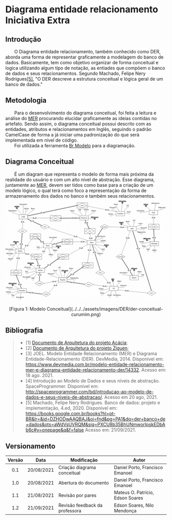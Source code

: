 # Diagrama entidade relacionamento <br> <span class="rotulo-extra">Iniciativa Extra</span>

## Introdução
&emsp;&emsp;O Diagrama entidade relacionamento, também conhecido como DER, aborda uma forma de representar graficamente a modelagem do banco de dados. Basicamente, tem como objetivo organizar de forma conceitual e logica utilizando algum tipo de notação, as entiades que compõem o banco de dados e seus relacionamentos. Segundo Machado, Felipe Nery Rodrigues[[5]](#bibliografia), "O DER descreve a estrutura conceitual e lógica geral de um banco de dados."

## Metodologia
&emsp;&emsp;Para o desenvolvimento do diagrama conceitual, foi feita a leitura e análise do [MER](./MER.md) procurando elucidar graficamente as ideias contidas no artefato. Sendo assim, o diagrama conceitual possui descrito com as entidades, atributos e relacionamentos em Inglẽs, seguindo o padrão CamelCase de forma a já iniciar uma padronização do que será implementada em nível de código.<br>
&emsp;&emsp;Foi utilizada a ferramenta [Br Modelo](https://app.brmodeloweb.com) para a diagramação.

## Diagrama Conceitual

&emsp;&emsp;É um diagram que representa o modelo de forma mais próxima da realidade do usuário e com um alto nível de abstração.
Esse diagrama, juntamente ao [MER](./MER.md), devem ser tidos como base para a criação de um modelo lógico, o qual terá como foco a representação da forma de armazenamento dos dados no banco e também seus relacionamentos.
![foto](../../../assets/imagens/DER/der-conceitual-curumim.png)
<center>[Figura 1: Modelo Conceitual](../../../assets/imagens/DER/der-conceitual-curumim.png)</center>

## Bibliografia
> - [1] [Documento de Arquitetura do projeto Acácia](https://fga-eps-mds.github.io/2019.2-Acacia/#/architecture_document);
> - [2] [Documento de Arquitetura do projeto Ziguen](https://github.com/francisco1code/2020-1-Ziguen/blob/master/docs/wiki/Documento_arquitetura.md#4---Vis%C3%A3o-de-Dados);
> - [3] JOEL. Modelo Entidade Relacionamento (MER) e Diagrama Entidade-Relacionamento (DER). DevMedia, 2014. Disponível em: <https://www.devmedia.com.br/modelo-entidade-relacionamento-mer-e-diagrama-entidade-relacionamento-der/14332>. Acesso em: 18 ago. 2021.
> - [4] Introdução ao Modelo de Dados e seus níveis de abstração. SpaceProgrammer. Disponível em: <http://spaceprogrammer.com/bd/introducao-ao-modelo-de-dados-e-seus-niveis-de-abstracao/>. Acesso em 20 ago, 2021.
> - [5] Machado, Felipe Nery Rodrigues. Banco de dados: projeto e implementação, 4.ed, 2020. Disponível em: <https://books.google.com.br/books?hl=pt-BR&lr=&id=DZHODwAAQBAJ&oi=fnd&pg=PA1&dq=der+banco+de+dados&ots=aWdVsUVRQM&sig=PXCU8b35BhUNmworIpskEDbAb6c#v=onepage&q&f=false> Acesso em: 21/09/2021.

## Versionamento
| Versão | Data | Modificação | Autor |
| :-: | -- | -- | -- |
| 0.1 | 20/08/2021 | Criação diagrama conceitual | Daniel Porto, Francisco Emanoel |
| 1.0 | 20/08/2021 | Abertura do documento | Daniel Porto, Francisco Emanoel |
| 1.1 | 21/08/2021 | Revisão por pares | Mateus O. Patrício, Edson Soares |
| 1.2 | 21/09/2021 | Revisão feedback da professora |Edson Soares, Nilo Mendonça |